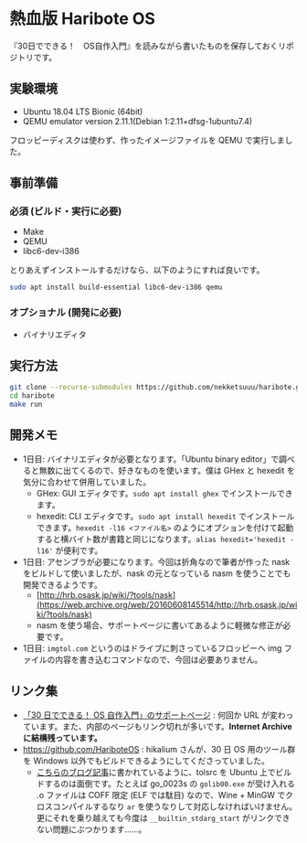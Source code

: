 # 熱血版 Haribote OS

『30日でできる！　OS自作入門』を読みながら書いたものを保存しておくリポジトリです。

## 実験環境

* Ubuntu 18.04 LTS Bionic (64bit)
* QEMU emulator version 2.11.1(Debian 1:2.11+dfsg-1ubuntu7.4)

フロッピーディスクは使わず、作ったイメージファイルを QEMU で実行しました。

## 事前準備

### 必須 (ビルド・実行に必要)

* Make
* QEMU
* libc6-dev-i386

とりあえずインストールするだけなら、以下のようにすれば良いです。

```sh
sudo apt install build-essential libc6-dev-i386 qemu
```

### オプショナル (開発に必要)

* バイナリエディタ

## 実行方法

```sh
git clone --recurse-submodules https://github.com/nekketsuuu/haribote.git
cd haribote
make run
```

## 開発メモ

* 1日目: バイナリエディタが必要となります。「Ubuntu binary editor」で調べると無数に出てくるので、好きなものを使います。僕は GHex と hexedit を気分に合わせて併用していました。
    * GHex: GUI エディタです。`sudo apt install ghex` でインストールできます。
    * hexedit: CLI エディタです。`sudo apt install hexedit` でインストールできます。`hexedit -l16 <ファイル名>` のようにオプションを付けて起動すると横バイト数が書籍と同じになります。`alias hexedit='hexedit -l16'` が便利です。
* 1日目: アセンブラが必要になります。今回は折角なので筆者が作った nask をビルドして使いましたが、nask の元となっている nasm を使うことでも開発できるようです。
    * [http://hrb.osask.jp/wiki/?tools/nask](https://web.archive.org/web/20160608145514/http://hrb.osask.jp/wiki/?tools/nask)
    * nasm を使う場合、サポートページに書いてあるように軽微な修正が必要です。
* 1日目: `imgtol.com` というのはドライブに刺さっているフロッピーへ img ファイルの内容を書き込むコマンドなので、今回は必要ありません。

## リンク集

* [「30 日でできる！ OS 自作入門」のサポートページ](http://hrb.osask.jp/) : 何回か URL が変わっています。また、内部のページもリンク切れが多いです。**Internet Archive に結構残っています。**
* https://github.com/HariboteOS : hikalium さんが、30 日 OS 用のツール群を Windows 以外でもビルドできるようにしてくださっていました。
    * [こちらのブログ記事](https://hikalium.com/page/note/20161202.md)に書かれているように、tolsrc を Ubuntu 上でビルドするのは面倒です。たとえば go_0023s の `golib00.exe` が受け入れる .o ファイルは COFF 限定 (ELF では駄目) なので、Wine + MinGW でクロスコンパイルするなり `ar` を使うなりして対応しなければいけません。更にそれを乗り越えても今度は `__builtin_stdarg_start` がリンクできない問題にぶつかります……。
